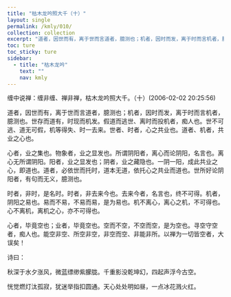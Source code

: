 ```yaml
---
title: "枯木龙吟照大千（十）"
layout: single
permalink: /kmly/010/
collection: collection
excerpt: "道者，因世而有，离于世而言道者，臆测也；机者，因时而发，离于时而言机者，臆测也。世存而道有，时现而机发。假道而逃世、离时而投机者，痴人也。世不可逃、道无可假，机等得失、时一去来。世者、时者，心之共业也。道者、机者，共业之心也。"
toc: ture
toc_sticky: ture
sidebar:
  - title: "枯木龙吟"
    text: ""
    nav: kmly
---
```


缠中说禅：缠非缠、禅非禅，枯木龙吟照大千。（十）(2006-02-02 20:25:56) 

道者，因世而有，离于世而言道者，臆测也；机者，因时而发，离于时而言机者，臆测也。世存而道有，时现而机发。假道而逃世、离时而投机者，痴人也。世不可逃、道无可假，机等得失、时一去来。世者、时者，心之共业也。道者、机者，共业之心也。

心者，业之集也。物象者，业之显发也。所谓阴阳者，离心而论阴阳，名言也。离心无所谓阴阳。阳者，业之显发也；阴者，业之藏隐也。一阴一阳，成此共业之心，即道也。道者，必依世而托时，道本无道，依托心之共业而道也。世所好论阴阳者，有句而无义，臆测也。

时者，非时，是名时。时者，非去来今也。去来今者，名言也，终不可得。机者，阴阳之易也。易而不易，不易而易，是为易也。机不离心，离心之机，不可得也。心不离机，离机之心，亦不可得也。

心者，毕竟空也；业者，毕竟空也。空而不空，不空而空，是为空也。寻空守空者，痴人也。能空非空、所空非空，非空而空、非能非所。以禅为一切皆空者，大误矣！

诗曰：

秋深于水夕涨风，微蓝缥缈紫朦胧。千重影没乾坤幻，四起声浮今古空。

恍觉燃灯汰孤寂，犹迷举指扣圆通。天心处处明如昼，一点冰花溅火红。
